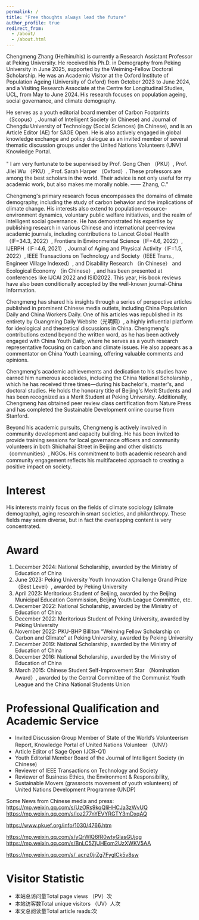 ```yaml
---
permalink: /
title: "Free thoughts always lead the future"
author_profile: true
redirect_from: 
  - /about/
  - /about.html
---
```



Chengmeng Zhang (He/him/his) is currently a Research Assistant Professor at Peking University. He received his Ph.D. in Demography from Peking University in June 2025, supported by the Weiming-Fellow Doctoral Scholarship. He was an Academic Visitor at the Oxford Institute of Population Ageing (University of Oxford) from October 2023 to June 2024, and a Visiting Research Associate at the Centre for Longitudinal Studies, UCL, from May to June 2024. His research focuses on population ageing, social governance, and climate demography.

He serves as a youth editorial board member of Carbon Footprints （Scopus）, Journal of Intelligent Society (in Chinese) and Journal of Chengdu University of Technology (Social Sciences) (in Chinese), and is an Article Editor (AE) for SAGE Open. He is also actively engaged in global knowledge exchange and policy dialogue as an invited member of several thematic discussion groups under the United Nations Volunteers (UNV) Knowledge Portal.

  
 " I am very funtunate to be supervised by Prof. Gong Chen （PKU）, Prof. Jilei Wu （PKU）, Prof. Sarah Harper （Oxford）. These professors are among the best scholars in the world. Their advice is not only useful for my academic work, but also makes me  morally noble.                                      —— Zhang, C."

Chengmeng's primary research focus encompasses the domains of climate demography, including the study of carbon behavior and the implications of climate change. His interests also extend to population-resource-environment dynamics, voluntary public welfare initiatives, and the realm of intelligent social governance. He has demonstrated his expertise by publishing research in various Chinese and international peer-review academic journals, including contributions to Lancet Global Health（IF=34.3, 2022）, Frontiers in Environmental Science（IF=4.6, 2022）, IJERPH（IF=4.6, 2021）, Journal of Aging and Physical Activity（IF=1.5, 2022）, IEEE Transactions on Technology and Society（IEEE Trans., Engineer Village Indexed）, and Disability Research （in Chinese） and Ecological Economy （in Chinese）, and has been presented at conferences like IJCAI 2022 and ISID2022. This year, His book reviews have also been conditionally accepted by the well-known journal-China Information.

Chengmeng has shared his insights through a series of perspective articles published in prominent Chinese media outlets, including China Population Daily and China Workers Daily. One of his articles was republished in its entirety by Guangming Daily Website（光明网）, a highly influential platform for ideological and theoretical discussions in China. Chengmeng's contributions extend beyond the written word, as he has been actively engaged with China Youth Daily, where he serves as a youth research representative focusing on carbon and climate issues. He also appears as a commentator on China Youth Learning, offering valuable comments and opinions.

Chengmeng's academic achievements and dedication to his studies have earned him numerous accolades, including the China National Scholarship , which he has received three times—during his bachelor's, master's, and doctoral studies. He holds the honorary title of Beijing's Merit Students and has been recognized as a Merit Student at Peking University. Additionally, Chengmeng has obtained peer review class certification from Nature Press and has completed the Sustainable Development online course from Stanford.

Beyond his academic pursuits, Chengmeng is actively involved in community development and capacity building. He has been invited to provide training sessions for local governance officers and community volunteers in both Shichahai Street in Beijing and other districts（communities）, NGOs. His commitment to both academic research and community engagement reflects his multifaceted approach to creating a positive impact on society. 

Interest
======
His interests mainly focus on the fields of climate sociology (climate demography), aging research in smart societies, and philanthropy. These fields may seem diverse, but in fact the overlapping content is very concentrated.

Award 
======
1. December 2024: National Scholarship, awarded by the Ministry of Education of China
2. June 2023: Peking University Youth Innovation Challenge Grand Prize（Best Level）, awarded by Peking University
3. April 2023: Meritorious Student of Beijing, awarded by the Beijing Municipal Education Commission, Beijing Youth League Committee, etc.
4. December 2022: National Scholarship, awarded by the Ministry of Education of China
5. December 2022: Meritorious Student of Peking University, awarded by Peking University
6. November 2022: PKU-BHP Billiton “Weiming Fellow Scholarship on Carbon and Climate" at Peking University, awarded by Peking University
7. December 2019: National Scholarship, awarded by the Ministry of Education of China
8. December 2016: National Scholarship, awarded by the Ministry of Education of China
9. March 2015: Chinese Student Self-Improvement Star （Nomination Award）, awarded by the Central Committee of the Communist Youth League and the China National Students Union

Professional Qualification and Academic Service
======
* Invited Discussion Group Member of State of the World’s Volunteerism Report, Knowledge Portal of United Nations Volunteer （UNV） 
* Article Editor of Sage Open (JCR-Q1)
* Youth Editorial Member Board of the Journal of Intelligent Society (in Chinese)
* Reviewer of IEEE Transactions on Technology and Society
* Reviewer of Business Ethics, the Environment & Responsibility, 
* Sustainable Movers (grassroots movement of youth volunteers) of United Nations Development Programme (UNDP)



Some News from Chinese media and press:
https://mp.weixin.qq.com/s/UzORs9kqQIiHHCJa3zWvUQ  
https://mp.weixin.qq.com/s/ioz277nYEVYRGTY3mDxqAQ 

https://www.pkuef.org/info/1030/4766.htm

https://mp.weixin.qq.com/s/yQrWlQ6fR0wtyGlasGUjqg
https://mp.weixin.qq.com/s/BnLC5ZjUHEom2UzXWKV5AA

https://mp.weixin.qq.com/s/_acnz0jrZg7FyglCk5v8sw




Visitor Statistic 
======
* 本站总访问量Total page views （PV）<span id="busuanzi_value_site_pv"></span>次
* 本站访客数Total unique visitors （UV）<span id="busuanzi_value_site_uv"></span>人次
* 本文总阅读量Total article reads:<span id="busuanzi_value_page_pv"></span>次
